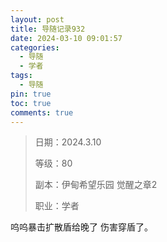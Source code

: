 ```yaml
---
layout: post
title: 导随记录932
date: 2024-03-10 09:01:57
categories:
  - 导随
  - 学者
tags:
  - 导随
pin: true
toc: true
comments: true
---
```

> 日期：2024.3.10
>
> 等级：80
>
> 副本：伊甸希望乐园 觉醒之章2
>
> 职业：学者

呜呜暴击扩散盾给晚了 伤害穿盾了。